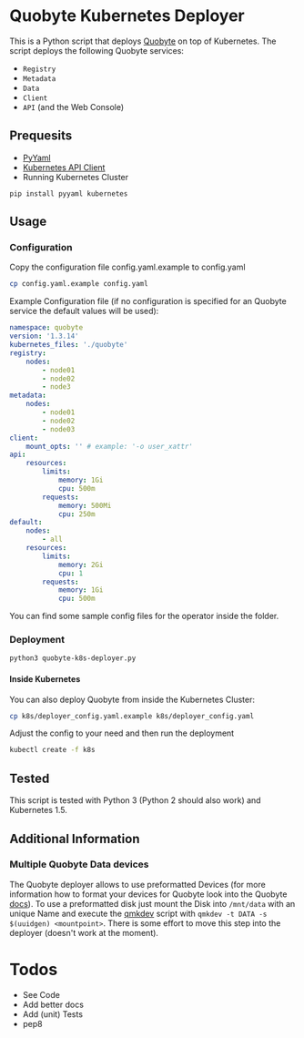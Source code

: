 # Quobyte Kubernetes Deployer

This is a Python script that deploys [Quobyte](https://www.quobyte.com) on top of Kubernetes. The script deploys the following Quobyte services:

- `Registry`
- `Metadata`
- `Data`
- `Client`
- `API` (and the Web Console)

## Prequesits

- [PyYaml](https://pypi.python.org/pypi/PyYAML)
- [Kubernetes API Client](https://github.com/kubernetes-incubator/client-python)
- Running Kubernetes Cluster

```
pip install pyyaml kubernetes
```

## Usage

### Configuration

Copy the configuration file config.yaml.example to config.yaml

```bash
cp config.yaml.example config.yaml
```

Example Configuration file (if no configuration is specified for an Quobyte service the default values will be used):

```yaml
namespace: quobyte
version: '1.3.14'
kubernetes_files: './quobyte'
registry:
    nodes:
        - node01
        - node02
        - node3
metadata:
    nodes:
        - node01
        - node02
        - node03
client:
    mount_opts: '' # example: '-o user_xattr'
api:
    resources:
        limits:
            memory: 1Gi
            cpu: 500m
        requests:
            memory: 500Mi
            cpu: 250m
default:
    nodes:
        - all
    resources:
        limits:
            memory: 2Gi
            cpu: 1
        requests:
            memory: 1Gi
            cpu: 500m
```

You can find some sample config files for the operator inside the <examples> folder.

### Deployment

```bash
python3 quobyte-k8s-deployer.py
```

#### Inside Kubernetes

You can also deploy Quobyte from inside the Kubernetes Cluster:

```bash
cp k8s/deployer_config.yaml.example k8s/deployer_config.yaml
```

Adjust the config to your need and then run the deployment

```bash
kubectl create -f k8s
```

## Tested

This script is tested with Python 3 (Python 2 should also work) and Kubernetes 1.5.

## Additional Information

### Multiple Quobyte Data devices

The Quobyte deployer allows to use preformatted Devices (for more information how to format your devices for Quobyte look into the Quobyte [docs](https://support.quobyte.com)). To use a preformatted disk just mount the Disk into `/mnt/data` with an unique Name and execute the [qmkdev](https://github.com/quobyte/quobyte-deploy/blob/master/tools/qmkdev) script with `qmkdev -t DATA -s $(uuidgen) <mountpoint>`. There is some effort to move this step into the deployer (doesn't work at the moment).

# Todos

- See Code
- Add better docs
- Add (unit) Tests
- pep8
